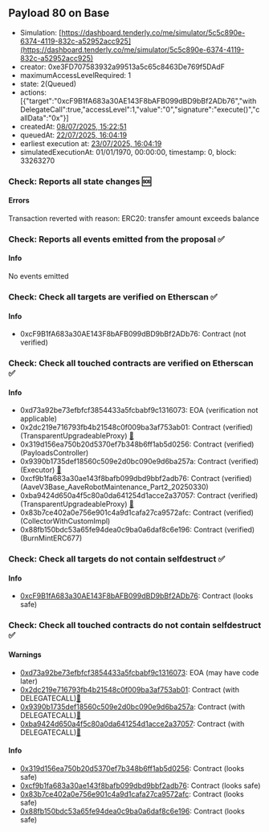 ## Payload 80 on Base

- Simulation: [https://dashboard.tenderly.co/me/simulator/5c5c890e-6374-4119-832c-a52952acc925](https://dashboard.tenderly.co/me/simulator/5c5c890e-6374-4119-832c-a52952acc925)
- creator: 0xe3FD707583932a99513a5c65c8463De769f5DAdF
- maximumAccessLevelRequired: 1
- state: 2(Queued)
- actions: [{"target":"0xcF9B1fA683a30AE143F8bAFB099dBD9bBf2ADb76","withDelegateCall":true,"accessLevel":1,"value":"0","signature":"execute()","callData":"0x"}]
- createdAt: [08/07/2025, 15:22:51](https://basescan.org/tx/0x9373de6c645733b813407688f75f7032ae899455fcffc44b5dda51be3696e57d)
- queuedAt: [22/07/2025, 16:04:19](https://basescan.org/tx/0x42ed99df705fdac41b42e3baa7671aa74ade6373747b2b141e58619885532156)
- earliest execution at: [23/07/2025, 16:04:19](https://www.epochconverter.com/countdown?q=1753286659)
- simulatedExecutionAt: 01/01/1970, 00:00:00, timestamp: 0, block: 33263270
### Check: Reports all state changes :sos:

#### Errors

Transaction reverted with reason: ERC20: transfer amount exceeds balance

### Check: Reports all events emitted from the proposal :white_check_mark:

#### Info

No events emitted

### Check: Check all targets are verified on Etherscan :white_check_mark:

#### Info

- 0xcF9B1fA683a30AE143F8bAFB099dBD9bBf2ADb76: Contract (not verified) 

### Check: Check all touched contracts are verified on Etherscan :white_check_mark:

#### Info

- 0xd73a92be73efbfcf3854433a5fcbabf9c1316073: EOA (verification not applicable)
- 0x2dc219e716793fb4b21548c0f009ba3af753ab01: Contract (verified) (TransparentUpgradeableProxy) [:ghost:](https://github.com/bgd-labs/aave-address-book "GovernanceV3Base.PAYLOADS_CONTROLLER")
- 0x319d156ea750b20d5370ef7b348b6ff1ab5d0256: Contract (verified) (PayloadsController) 
- 0x9390b1735def18560c509e2d0bc090e9d6ba257a: Contract (verified) (Executor) [:ghost:](https://github.com/bgd-labs/aave-address-book "AaveV3Base.ACL_ADMIN, GovernanceV3Base.EXECUTOR_LVL_1")
- 0xcf9b1fa683a30ae143f8bafb099dbd9bbf2adb76: Contract (verified) (AaveV3Base_AaveRobotMaintenance_Part2_20250330) 
- 0xba9424d650a4f5c80a0da641254d1acce2a37057: Contract (verified) (TransparentUpgradeableProxy) [:ghost:](https://github.com/bgd-labs/aave-address-book "AaveV3Base.COLLECTOR")
- 0x83b7ce402a0e756e901c4a9d1cafa27ca9572afc: Contract (verified) (CollectorWithCustomImpl) 
- 0x88fb150bdc53a65fe94dea0c9ba0a6daf8c6e196: Contract (verified) (BurnMintERC677) 

### Check: Check all targets do not contain selfdestruct :white_check_mark:

#### Info

- [0xcF9B1fA683a30AE143F8bAFB099dBD9bBf2ADb76](https://basescan.org/address/0xcF9B1fA683a30AE143F8bAFB099dBD9bBf2ADb76): Contract (looks safe)

### Check: Check all touched contracts do not contain selfdestruct :white_check_mark:

#### Warnings

- [0xd73a92be73efbfcf3854433a5fcbabf9c1316073](https://basescan.org/address/0xd73a92be73efbfcf3854433a5fcbabf9c1316073): EOA (may have code later)
- [0x2dc219e716793fb4b21548c0f009ba3af753ab01](https://basescan.org/address/0x2dc219e716793fb4b21548c0f009ba3af753ab01): Contract (with DELEGATECALL)[:ghost:](https://github.com/bgd-labs/aave-address-book "GovernanceV3Base.PAYLOADS_CONTROLLER")
- [0x9390b1735def18560c509e2d0bc090e9d6ba257a](https://basescan.org/address/0x9390b1735def18560c509e2d0bc090e9d6ba257a): Contract (with DELEGATECALL)[:ghost:](https://github.com/bgd-labs/aave-address-book "AaveV3Base.ACL_ADMIN, GovernanceV3Base.EXECUTOR_LVL_1")
- [0xba9424d650a4f5c80a0da641254d1acce2a37057](https://basescan.org/address/0xba9424d650a4f5c80a0da641254d1acce2a37057): Contract (with DELEGATECALL)[:ghost:](https://github.com/bgd-labs/aave-address-book "AaveV3Base.COLLECTOR")

#### Info

- [0x319d156ea750b20d5370ef7b348b6ff1ab5d0256](https://basescan.org/address/0x319d156ea750b20d5370ef7b348b6ff1ab5d0256): Contract (looks safe)
- [0xcf9b1fa683a30ae143f8bafb099dbd9bbf2adb76](https://basescan.org/address/0xcf9b1fa683a30ae143f8bafb099dbd9bbf2adb76): Contract (looks safe)
- [0x83b7ce402a0e756e901c4a9d1cafa27ca9572afc](https://basescan.org/address/0x83b7ce402a0e756e901c4a9d1cafa27ca9572afc): Contract (looks safe)
- [0x88fb150bdc53a65fe94dea0c9ba0a6daf8c6e196](https://basescan.org/address/0x88fb150bdc53a65fe94dea0c9ba0a6daf8c6e196): Contract (looks safe)

